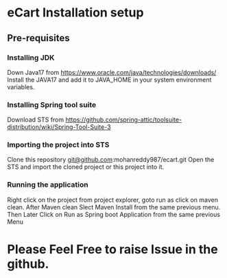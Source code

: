 # eCart Installation setup

## Pre-requisites

### Installing JDK
Down Java17 from https://www.oracle.com/java/technologies/downloads/
Install the JAVA17 and add it to JAVA_HOME in your system environment variables.

### Installing Spring tool suite
Download STS from https://github.com/spring-attic/toolsuite-distribution/wiki/Spring-Tool-Suite-3 

### Importing the project into STS
Clone this repository git@github.com:mohanreddy987/ecart.git
Open the STS and import the cloned project or this project into it.

### Running the application
Right click on the project from project explorer, goto run as click on maven clean.
After Maven clean Slect Maven Install from the same previous menu.
Then Later Click on Run as Spring boot Application from the same previous Menu


# Please Feel Free to raise Issue in the github.
